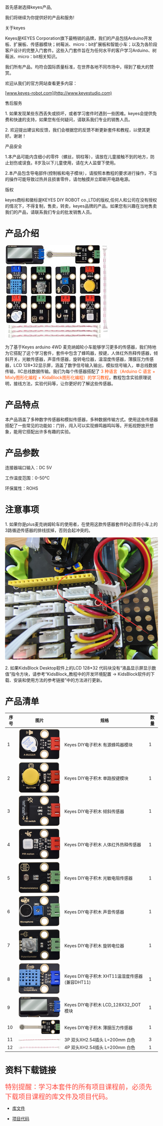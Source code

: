 首先感谢选择keyes产品,

我们将继续为你提供好的产品和服务!

关于keyes

Keyes是KEYES Corporation旗下最畅销的品牌，我们的产品包括Arduino开发板、扩展板、传感器模块；树莓派、micro：bit扩展板和智能小车；以及为各阶段客户设计的完整入门套件。这些入门套件旨在为任何水平的客户学习Arduino、树莓派、micro：bit相关知识。

我们所有产品，均符合国际质量标准，在世界各地不同市场中，得到了极大的赞赏。

欢迎从我们的官方网站查看更多内容：

[www.keyes-robot.com](http://www.keyestudio.com)

售后服务

1\. 如果发现某些东西丢失或损坏，或者学习套件时遇到一些困难。keyes会提供免费和快速的支持，如果您有任何疑问，请联系我们专业的销售人员。

2\. 欢迎提出建议和反馈，我们会根据您的反馈不断更新套件和教程，以使其更好。谢谢！

产品安全

1.本产品可能内含细小的零件（螺丝，铜柱等），请放在儿童接触不到的地方，防止划伤或误食。8岁及以下儿童使用，请在大人监督下使用。

2.本产品包含导电部件(控制板和电子模块），请按照本教程的要求进行操作，不当的操作可能导致过热并且损害零件，请勿触摸并立即断开电路电源。

版权

keyes商标和徽标是KEYES DIY ROBOT co.,LTD的版权,任何人和公司在没有授权的情况下，不得复制，售卖，转卖，keyes品牌的产品。如果您有兴趣在当地售卖我们的产品，请联系我们专业的批发销售人员。

# 产品介绍

![](media/7f2587df74c0343a0f927a9f0a22ae7e.jpg)

为了基于Keyes arduino 4WD 麦克纳姆轮小车能够学习更多的传感器，我们特地为它搭配了这个学习套件，套件中包含了蜂鸣器，按键，人体红外热释传感器，倾斜开关，光敏传感器，声音传感器，旋转电位器，温湿度传感器，薄膜压力传感器，LCD 128\*32显示屏，涵盖了数字信号输入输出，模拟信号输入，单总线数据传输，IIC总线数据传输。我们为每个传感器搭配了 <span style="color: rgb(255, 76, 0);">3 种语言（Arduino C 语言 + Mixly图形化编程 + KidaBlock图形化编程）的学习教程</span>，教程包含实验原理说明，接线方法，实验代码等，让你更好的了解这些传感器。

# 产品特点

本产品涵盖了多种数字传感器和模拟传感器，多种数据传输方式。使用这些传感器搭配了一些常见的功能如：门铃，闯入可以实现蜂鸣器鸣叫等。开拓视野放开想象，能用它搭配出许多有趣的实验。

# 产品参数

连接器端口输入：DC 5V

工作温度范围：0-50℃

环保属性：ROHS

# 注意事项

1\. 如果你是plus麦克纳姆轮车的使用者，在使用这款传感器套件时必须将小车上的3路循迹传感器的排线拔掉，否则会起冲突的。

![](media/7217afd450d34396d2c749ba3935f32e.png)

2\. 如果KidsBlock Desktop软件上的LCD 128\*32 代码块没有“液晶显示屏显示数值”指令方块，请参考“KidsBlock_教程中的开发环境配置 → KidsBlock软件的下载、安装和使用方法的参考链接”中的方法进行更新。

# 产品清单 

|序号|图片|规格|数量|
|-|-|-|-|
|1|![](media/11b467d4c9a5e80ed1d0ce6f51c6af7f.png)|Keyes DIY电子积木 有源蜂鸣器模块|1|
|2|![](media/257fd8f26c491038dbaddd14398f5765.png)|Keyes DIY电子积木 单路按键模块|1|
|3|![](media/e6644d481b759b3f69a563cf44c3e2fe.png)|Keyes DIY电子积木 倾斜传感器|1|
|4|![](media/09b84167a3ed71d55bedf3deb1e4a7b1.png)|Keyes DIY电子积木 人体红外热释传感器|1|
|5|![](media/1bb9cdb4822b20c2a6094a8c4a10a7f7.png)|Keyes DIY电子积木 光敏电阻传感器 |1|
|6|![](media/47bd259dbabd2a50f6045bb4e25d5571.png)|Keyes DIY电子积木 声音传感器 |1|
|7|![](media/19cf6f320e376f06bf64b1913d070cc3.png)|Keyes DIY电子积木 旋转电位器|1|
|8|![](media/21286d01b8eece03d796f4845f22cac3.png)|Keyes DIY电子积木 XHT11温湿度传感器(兼容DHT11)|1|
|9|![](media/1171273ff501e7baaa8ca639153554aa.png)|Keyes DIY电子积木 LCD_128X32_DOT模块|1|
|10|![](media/cd074744c24e67975cba22cd206919d7.png)|Keyes DIY电子积木 薄膜压力传感器|1|
|11|![](media/6f09e3ffbd2892a9fee690196c40f095.png)|3P 双头XH2.54插头 L=200mm 白色|3|
|12|![](media/f57fc3a65404386fedb0ebd451647f0b.png)|4P 双头XH2.54插头 L=200mm 白色|1|

# 资料下载链接

<span style="color: rgb(255, 76, 65); font-size: 22px;">特别提醒：学习本套件的所有项目课程前，必须先下载项目课程的库文件及项目代码。</span>

- [库文件](库文件.zip)

- [项目代码](项目代码.zip)
